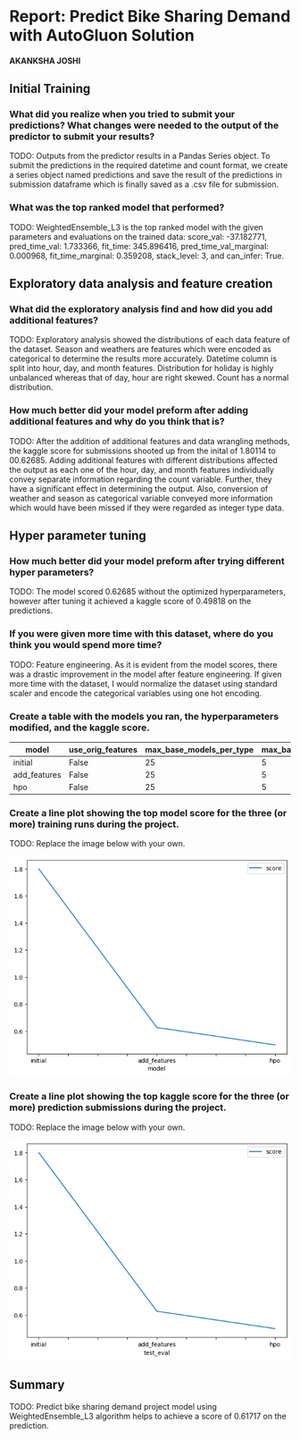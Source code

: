 # Report: Predict Bike Sharing Demand with AutoGluon Solution
#### AKANKSHA JOSHI

## Initial Training
### What did you realize when you tried to submit your predictions? What changes were needed to the output of the predictor to submit your results?
TODO: Outputs from the predictor results in a Pandas Series object. To submit the predictions in the required datetime and count format, we create a series object named predictions and save the result of the predictions in submission dataframe which is finally saved as a .csv file for submission.

### What was the top ranked model that performed?
TODO: WeightedEnsemble_L3 is the top ranked model with the given parameters and evaluations on the trained data: score_val: -37.182771, pred_time_val: 1.733366, fit_time: 345.896416, pred_time_val_marginal: 0.000968, fit_time_marginal: 0.359208, stack_level: 3, and can_infer: True.

## Exploratory data analysis and feature creation
### What did the exploratory analysis find and how did you add additional features?
TODO: Exploratory analysis showed the distributions of each data feature of the dataset. Season and weathers are features which were encoded as categorical to determine the results more accurately. Datetime column is split into hour, day, and month features. Distribution for holiday is highly unbalanced whereas that of day, hour are right skewed. Count has a normal distribution.

### How much better did your model preform after adding additional features and why do you think that is?
TODO: After the addition of additional features and data wrangling methods, the kaggle score for submissions shooted up from the inital of 1.80114 to 00.62685. Adding additional features with different distributions affected the output as each one of the hour, day, and month features individually convey separate information regarding the count variable. Further, they have a significant effect in determining the output. Also, conversion of weather and season as categorical variable conveyed more information which would have been missed if they were regarded as integer type data.

## Hyper parameter tuning
### How much better did your model preform after trying different hyper parameters?
TODO: The model scored 0.62685 without the optimized hyperparameters, however after tuning it achieved a kaggle score of 0.49818 on the predictions.

### If you were given more time with this dataset, where do you think you would spend more time?
TODO: Feature engineering. As it is evident from the model scores, there was a drastic improvement in the model after feature engineering. If given more time with the dataset, I would normalize the dataset using standard scaler and encode the categorical variables using one hot encoding.

### Create a table with the models you ran, the hyperparameters modified, and the kaggle score.
|model|use_orig_features|max_base_models_per_type|max_base_models|score|
|--|--|--|--|--|
|initial|False|25|5|1.79958|
|add_features|False|25|5|0.66046|
|hpo|False|25|5|0.61717|

### Create a line plot showing the top model score for the three (or more) training runs during the project.

TODO: Replace the image below with your own.

![model_train_score.png](img/model_train_score.png)

### Create a line plot showing the top kaggle score for the three (or more) prediction submissions during the project.

TODO: Replace the image below with your own.

![model_test_score.png](img/model_test_score.png)

## Summary
TODO: Predict bike sharing demand project model using WeightedEnsemble_L3 algorithm helps to achieve a score of 0.61717 on the prediction. 
